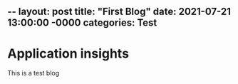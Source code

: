 --
layout: post
title: "First Blog"
date: 2021-07-21 13:00:00 -0000
categories: Test
---
<h1>Application insights</h1>
This is a test blog

